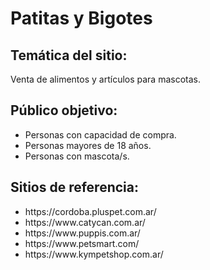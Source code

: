 <h1>Patitas y Bigotes</h1>

<h2>Temática del sitio:</h2> 
<span>Venta de alimentos y artículos para mascotas.</span>

<h2>Público objetivo:</h2>
<ul>
    <li>Personas con capacidad de compra.</li>
    <li>Personas mayores de 18 años.</li>
    <li>Personas con mascota/s.</li>
</ul>

<h2>Sitios de referencia:</h2>
<ul>
    <li>https://cordoba.pluspet.com.ar/</li>
    <li>https://www.catycan.com.ar/</li>
    <li>https://www.puppis.com.ar/</li>
    <li>https://www.petsmart.com/</li>
    <li>https://www.kympetshop.com.ar/</li>
</ul>